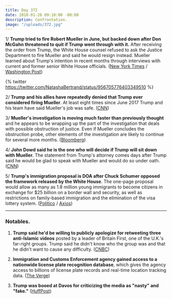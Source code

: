 ```yaml
---
title: Day 372
date: 2018-01-26 09:10:00 -08:00
description: Confrontation.
image: "/uploads/372.jpg"
---
```


1/ **Trump tried to fire Robert Mueller in June, but backed down after Don McGahn threatened to quit if Trump went through with it.** After receiving the order from Trump, the White House counsel refused to ask the Justice Department to fire Mueller and said he would resign instead. Mueller learned about Trump's intention in recent months through interviews with current and former senior White House officials. ([New York Times](https://www.nytimes.com/2018/01/25/us/politics/trump-mueller-special-counsel-russia.html) / [Washington Post](https://www.washingtonpost.com/politics/trump-moved-to-fire-mueller-in-june-bringing-white-house-counsel-to-the-brink-of-leaving/2018/01/25/9184a49e-0238-11e8-bb03-722769454f82_story.html?utm_term=.3a2d7d44c963))

{% twitter https://twitter.com/NatashaBertrand/status/956705776403349510 %}

2/ **Trump and his allies have repeatedly denied that Trump ever considered firing Mueller**. At least eight times since June 2017 Trump and his team have said Mueller's job was safe. ([CNN](https://www.cnn.com/2018/01/25/politics/robert-mueller-donald-trump/index.html))

3/ **Mueller's investigation is moving much faster than previously thought** and he appears to be wrapping up the part of the investigation that deals with possible obstruction of justice. Even if Mueller concludes the obstruction probe, other elements of the investigation are likely to continue for several more months. ([Bloomberg](https://www.bloomberg.com/news/articles/2018-01-25/mueller-said-to-be-near-end-of-obstruction-part-of-trump-probe))

4/ **John Dowd said he is the one who will decide if Trump will sit down with Mueller.** The statement from Trump's attorney comes days after Trump said he would be glad to speak with Mueller and would do so under oath. ([CNN](https://www.cnn.com/2018/01/25/politics/john-dowd-donald-trump-robert-mueller/index.html))

5/ **Trump's immigration proposal is DOA after Chuck Schumer opposed the framework released by the White House**. The one-page proposal would allow as many as 1.8 million young immigrants to become citizens in exchange for $25 billion on a border wall and security, as well as restrictions on family-based immigration and the elimination of the visa lottery system. ([Politico](https://www.politico.com/story/2018/01/26/trump-immigration-proposal-chuck-schumer-371139) / [Axios](https://www.axios.com/white-house-immigration-proposal-dead-on-arrival-c10f593b-12be-4db3-b33b-93f3354af5c0.html))

---

### Notables.

1. **Trump said he'd be willing to publicly apologize for retweeting three anti-Islamic videos** posted by a leader of Britain First, one of the U.K.'s far-right groups. Trump said he didn't know who the group was and that he didn't want to cause any difficulty. ([CNBC](https://www.cnbc.com/2018/01/26/trump-apologizes-for-retweeting-anti-muslim-videos-from-british-far-right-group.html))

2. **Immigration and Customs Enforcement agency gained access to a nationwide license plate recognition database**, which gives the agency access to billions of license plate records and real-time location tracking data. ([The Verge](https://www.theverge.com/2018/1/26/16932350/ice-immigration-customs-license-plate-recognition-contract-vigilant-solutions))

3. **Trump was booed at Davos for criticizing the media as "nasty" and "fake."** ([HuffPost](https://www.huffingtonpost.com/entry/trump-davos-booed_us_5a6b2f2ce4b0ddb658c5abaa))